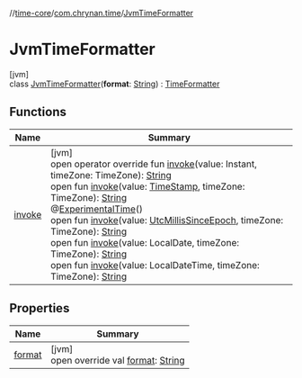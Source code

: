 //[time-core](../../../index.md)/[com.chrynan.time](../index.md)/[JvmTimeFormatter](index.md)

# JvmTimeFormatter

[jvm]\
class [JvmTimeFormatter](index.md)(**format**: [String](https://kotlinlang.org/api/latest/jvm/stdlib/kotlin/-string/index.html)) : [TimeFormatter](../-time-formatter/index.md)

## Functions

| Name | Summary |
|---|---|
| [invoke](invoke.md) | [jvm]<br>open operator override fun [invoke](invoke.md)(value: Instant, timeZone: TimeZone): [String](https://kotlinlang.org/api/latest/jvm/stdlib/kotlin/-string/index.html)<br>open fun [invoke](index.md#-529041462%2FFunctions%2F-1191170225)(value: [TimeStamp](../-time-stamp/index.md), timeZone: TimeZone): [String](https://kotlinlang.org/api/latest/jvm/stdlib/kotlin/-string/index.html)<br>@[ExperimentalTime](https://kotlinlang.org/api/latest/jvm/stdlib/kotlin.time/-experimental-time/index.html)()<br>open fun [invoke](index.md#-427062329%2FFunctions%2F-1191170225)(value: [UtcMillisSinceEpoch](../-utc-millis-since-epoch/index.md#1361117230%2FExtensions%2F-1191170225), timeZone: TimeZone): [String](https://kotlinlang.org/api/latest/jvm/stdlib/kotlin/-string/index.html)<br>open fun [invoke](index.md#-1377612210%2FFunctions%2F-1191170225)(value: LocalDate, timeZone: TimeZone): [String](https://kotlinlang.org/api/latest/jvm/stdlib/kotlin/-string/index.html)<br>open fun [invoke](index.md#968901505%2FFunctions%2F-1191170225)(value: LocalDateTime, timeZone: TimeZone): [String](https://kotlinlang.org/api/latest/jvm/stdlib/kotlin/-string/index.html) |

## Properties

| Name | Summary |
|---|---|
| [format](format.md) | [jvm]<br>open override val [format](format.md): [String](https://kotlinlang.org/api/latest/jvm/stdlib/kotlin/-string/index.html) |

